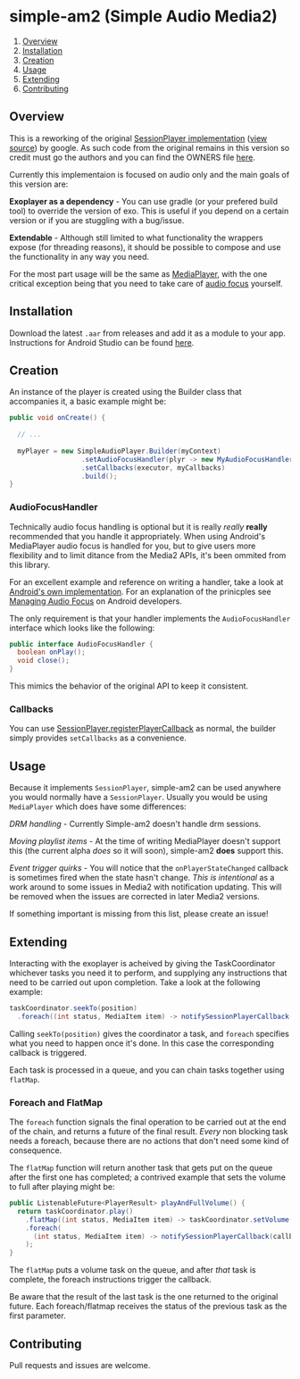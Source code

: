 # simple-am2 (Simple Audio Media2)

1. [Overview](#overview)
2. [Installation](#installation)
3. [Creation](#creation)
4. [Usage](#usage)
5. [Extending](#extending)
6. [Contributing](#contributing)

## Overview
This is a reworking of the original [SessionPlayer implementation](https://developer.android.com/reference/androidx/media2/player/MediaPlayer) ([view source](https://cs.android.com/androidx/platform/frameworks/support/+/androidx-master-dev:media2/player/src/main/java/androidx/media2/player/MediaPlayer.java)) by google. As such code from the original remains in this version so credit must go the authors and you can find the OWNERS file [here](https://cs.android.com/androidx/platform/frameworks/support/+/androidx-master-dev:media2/OWNERS). 

Currently this implementaion is focused on audio only and the main goals of this version are:

**Exoplayer as a dependency** - You can use gradle (or your prefered build tool) to override the version of exo. This is useful if you depend on a certain version or if you are stuggling with a bug/issue.

**Extendable** - Although still limited to what functionality the wrappers expose (for threading reasons), it should be possible to compose and use the functionality in any way you need.

For the most part usage will be the same as [MediaPlayer](https://developer.android.com/reference/androidx/media2/player/MediaPlayer), with the one critical exception being that you need to take care of [audio focus](#audiofocushandler) yourself.

## Installation
Download the latest `.aar` from releases and add it as a module to your app. Instructions for Android Studio can be found [here](https://developer.android.com/studio/projects/android-library#AddDependency).

## Creation
An instance of the player is created using the Builder class that accompanies it, a basic example might be:
```java
public void onCreate() {
  
  // ...
  
  myPlayer = new SimpleAudioPlayer.Builder(myContext)
                  .setAudioFocusHandler(plyr -> new MyAudioFocusHandler(this, plyr))
                  .setCallbacks(executor, myCallbacks)
                  .build();
}
```

### AudioFocusHandler
Technically audio focus handling is optional but it is really *really* **really** recommended that you handle it appropriately. When using Android's MediaPlayer audio focus is handled for you, but to give users more flexibility and to limit ditance from the Media2 APIs, it's been ommited from this library.

For an excellent example and reference on writing a handler, take a look at [Android's own implementation](https://cs.android.com/androidx/platform/frameworks/support/+/androidx-master-dev:media2/player/src/main/java/androidx/media2/player/AudioFocusHandler.java). For an explanation of the prinicples see [Managing Audio Focus](https://developer.android.com/guide/topics/media-apps/audio-focus) on Android developers.

The only requirement is that your handler implements the `AudioFocusHandler` interface which looks like the following:
```java
public interface AudioFocusHandler {
  boolean onPlay();
  void close();
}
```
This mimics the behavior of the original API to keep it consistent.

### Callbacks 
You can use [SessionPlayer.registerPlayerCallback](https://developer.android.com/reference/androidx/media2/common/SessionPlayer#registerPlayerCallback(java.util.concurrent.Executor,%20androidx.media2.common.SessionPlayer.PlayerCallback)) as normal, the builder simply provides `setCallbacks` as a convenience.

## Usage
Because it implements `SessionPlayer`, simple-am2 can be used anywhere you would normally have a `SessionPlayer`. Usually you would be using `MediaPlayer` which does have some differences:

*DRM handling* - Currently Simple-am2 doesn't handle drm sessions.

*Moving playlist items* - At the time of writing MediaPlayer doesn't support this (the current alpha *does* so it will soon), simple-am2 **does** support this.

*Event trigger quirks* - You will notice that the `onPlayerStateChanged` callback is sometimes fired when the state hasn't change. *This is intentional* as a work around to some issues in Media2 with notification updating. This will be removed when the issues are corrected in later Media2 versions.

If something important is missing from this list, please create an issue!

## Extending
Interacting with the exoplayer is acheived by giving the TaskCoordinator whichever tasks you need it to perform, and supplying any instructions that need to be carried out upon completion. Take a look at the following example:
```java
taskCoordinator.seekTo(position)
  .foreach((int status, MediaItem item) -> notifySessionPlayerCallback(callback -> callback.onSeekCompleted(this, position)));
```

Calling `seekTo(position)` gives the coordinator a task, and `foreach` specifies what you need to happen once it's done. In this case the corresponding callback is triggered.

Each task is processed in a queue, and you can chain tasks together using `flatMap`.

### Foreach and FlatMap

The `foreach` function signals the final operation to be carried out at the end of the chain, and returns a future of the final result. *Every* non blocking task needs a foreach, because there are no actions that don't need some kind of consequence.

The `flatMap` function will return another task that gets put on the queue after the first one has completed; a contrived example that sets the volume to full after playing might be:
```java
public ListenableFuture<PlayerResult> playAndFullVolume() {
  return taskCoordinator.play()
    .flatMap((int status, MediaItem item) -> taskCoordinator.setVolume(1f))
    .foreach(
      (int status, MediaItem item) -> notifySessionPlayerCallback(callback -> callback.onPlayerStateChanged(this, PLAYER_STATE_PLAYING))
    );
}
```

The `flatMap` puts a volume task on the queue, and after *that* task is complete, the foreach instructions trigger the callback.

Be aware that the result of the last task is the one returned to the original future. Each foreach/flatmap receives the status of the previous task as the first parameter.

## Contributing
Pull requests and issues are welcome.
